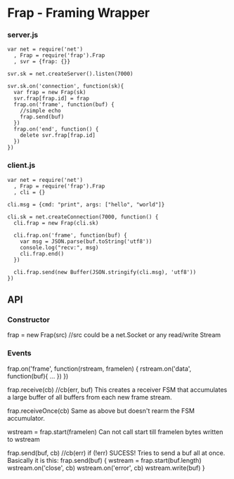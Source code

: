 Frap - Framing Wrapper
======================

### server.js
    var net = require('net')
      , Frap = require('frap').Frap
      , svr = {frap: {}}
    
    svr.sk = net.createServer().listen(7000)
    
    svr.sk.on('connection', function(sk){
      var frap = new Frap(sk)
      svr.frap[frap.id] = frap
      frap.on('frame', function(buf) {
        //simple echo
        frap.send(buf)
      })
      frap.on('end', function() {
        delete svr.frap[frap.id]
      })
    })
  
### client.js
    var net = require('net')
      , Frap = require('frap').Frap
      , cli = {}
    
    cli.msg = {cmd: "print", args: ["hello", "world"]}
    
    cli.sk = net.createConnection(7000, function() {
      cli.frap = new Frap(cli.sk)
    
      cli.frap.on('frame', function(buf) {
        var msg = JSON.parse(buf.toString('utf8'))
        console.log("recv:", msg)
        cli.frap.end()
      })
    
      cli.frap.send(new Buffer(JSON.stringify(cli.msg), 'utf8'))
    })

API
---

### Constructor

  frap = new Frap(src) //src could be a net.Socket or any read/write Stream

### Events
  frap.on('frame', function(rstream, framelen) {
    rstream.on('data', function(buf){ ... })
  })
  
  frap.receive(cb) //cb(err, buf)
    This creates a receiver FSM that accumulates a large buffer of all
    buffers from each new frame stream.

  frap.receiveOnce(cb)
    Same as above but doesn't rearm the FSM accumulator.

  wstream = frap.start(framelen)
    Can not call start till framelen bytes written to wstream

  frap.send(buf, cb) //cb(err) if (!err) SUCESS!
    Tries to send a buf all at once. Basically it is this:
      frap.send(buf) {
        wstream = frap.start(buf.length)
        wstream.on('close', cb)
        wstream.on('error', cb)
        wstream.write(buf)
      }
